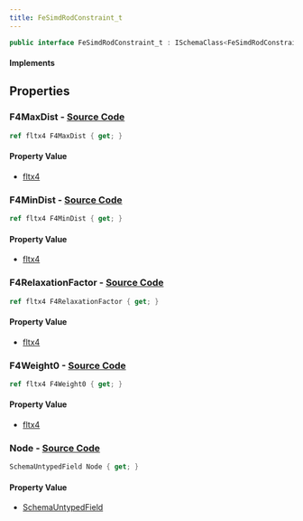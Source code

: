 ```yaml
---
title: FeSimdRodConstraint_t
---
```


```csharp
public interface FeSimdRodConstraint_t : ISchemaClass<FeSimdRodConstraint_t>, ISchemaField, ISchemaClass, INativeHandle
```

#### Implements

## Properties

### **F4MaxDist** - [Source Code](https://github.com/swiftly-solution/swiftlys2/blob/main/managed/src/SwiftlyS2.Generated/Schemas/Interfaces/FeSimdRodConstraint_t.cs#L19)

```csharp
ref fltx4 F4MaxDist { get; }
```

#### Property Value

- [fltx4](/docs/api/shared/natives/fltx4)

### **F4MinDist** - [Source Code](https://github.com/swiftly-solution/swiftlys2/blob/main/managed/src/SwiftlyS2.Generated/Schemas/Interfaces/FeSimdRodConstraint_t.cs#L21)

```csharp
ref fltx4 F4MinDist { get; }
```

#### Property Value

- [fltx4](/docs/api/shared/natives/fltx4)

### **F4RelaxationFactor** - [Source Code](https://github.com/swiftly-solution/swiftlys2/blob/main/managed/src/SwiftlyS2.Generated/Schemas/Interfaces/FeSimdRodConstraint_t.cs#L25)

```csharp
ref fltx4 F4RelaxationFactor { get; }
```

#### Property Value

- [fltx4](/docs/api/shared/natives/fltx4)

### **F4Weight0** - [Source Code](https://github.com/swiftly-solution/swiftlys2/blob/main/managed/src/SwiftlyS2.Generated/Schemas/Interfaces/FeSimdRodConstraint_t.cs#L23)

```csharp
ref fltx4 F4Weight0 { get; }
```

#### Property Value

- [fltx4](/docs/api/shared/natives/fltx4)

### **Node** - [Source Code](https://github.com/swiftly-solution/swiftlys2/blob/main/managed/src/SwiftlyS2.Generated/Schemas/Interfaces/FeSimdRodConstraint_t.cs#L17)

```csharp
SchemaUntypedField Node { get; }
```

#### Property Value

- [SchemaUntypedField](/docs/api/shared/schemas/schemauntypedfield)

